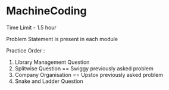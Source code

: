 # MachineCoding

Time Limit - 1.5 hour

Problem Statement is present in each module

Practice Order :
1. Library Management Question
2. Splitwise Question == Swiggy previously asked problem
3. Company Organisation == Upstox previously asked problem
4. Snake and Ladder Question
